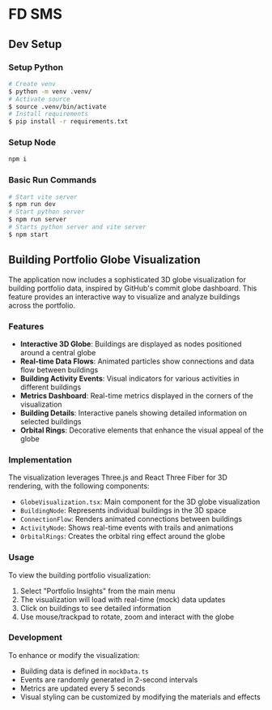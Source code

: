 # FD SMS

## Dev Setup

### Setup Python

```sh
# Create venv
$ python -m venv .venv/
# Activate source
$ source .venv/bin/activate
# Install requirements
$ pip install -r requirements.txt
```

### Setup Node

```sh
npm i
```

### Basic Run Commands

```sh
# Start vite server
$ npm run dev
# Start python server
$ npm run server
# Starts python server and vite server
$ npm start
```

## Building Portfolio Globe Visualization

The application now includes a sophisticated 3D globe visualization for building portfolio data, inspired by GitHub's commit globe dashboard. This feature provides an interactive way to visualize and analyze buildings across the portfolio.

### Features

- **Interactive 3D Globe**: Buildings are displayed as nodes positioned around a central globe
- **Real-time Data Flows**: Animated particles show connections and data flow between buildings
- **Building Activity Events**: Visual indicators for various activities in different buildings
- **Metrics Dashboard**: Real-time metrics displayed in the corners of the visualization
- **Building Details**: Interactive panels showing detailed information on selected buildings
- **Orbital Rings**: Decorative elements that enhance the visual appeal of the globe

### Implementation

The visualization leverages Three.js and React Three Fiber for 3D rendering, with the following components:

- `GlobeVisualization.tsx`: Main component for the 3D globe visualization
- `BuildingNode`: Represents individual buildings in the 3D space
- `ConnectionFlow`: Renders animated connections between buildings
- `ActivityNode`: Shows real-time events with trails and animations
- `OrbitalRings`: Creates the orbital ring effect around the globe

### Usage

To view the building portfolio visualization:

1. Select "Portfolio Insights" from the main menu
2. The visualization will load with real-time (mock) data updates
3. Click on buildings to see detailed information
4. Use mouse/trackpad to rotate, zoom and interact with the globe

### Development

To enhance or modify the visualization:

- Building data is defined in `mockData.ts`
- Events are randomly generated in 2-second intervals
- Metrics are updated every 5 seconds
- Visual styling can be customized by modifying the materials and effects
